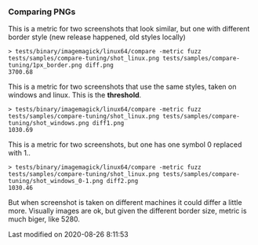 
### Comparing PNGs

This is a metric for two screenshots that look similar, but one with different border style
(new release happened, old styles locally)
```
> tests/binary/imagemagick/linux64/compare -metric fuzz tests/samples/compare-tuning/shot_linux.png tests/samples/compare-tuning/1px_border.png diff.png
3700.68
```

This is a metric for two screenshots that use the same styles, taken on windows and linux.
This is the **threshold**.
```
> tests/binary/imagemagick/linux64/compare -metric fuzz tests/samples/compare-tuning/shot_linux.png tests/samples/compare-tuning/shot_windows.png diff1.png
1030.69
```

This is a metric for two screenshots, but one has one symbol 0 replaced with 1..
```
> tests/binary/imagemagick/linux64/compare -metric fuzz tests/samples/compare-tuning/shot_linux.png tests/samples/compare-tuning/shot_windows_0-1.png diff2.png
1030.46
```

But when screenshot is taken on different machines it could differ a little more. Visually images are ok, but given the different border size, metric
is much biger, like 5280.



<p class="last-modified">Last modified on 2020-08-26 8:11:53</p>